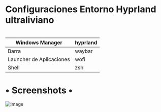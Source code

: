#
# **Configuraciones Entorno Hyprland ultraliviano**
#

| Windows Manager           | hyprland |
|----------------------------|----------|
| Barra                     | waybar   |
| Launcher de Aplicaciones  | wofi     |
| Shell                     | zsh      |

# • Screenshots •

![Image](https://github.com/user-attachments/assets/e800666d-a561-46bd-b198-3cdb1044d038)
